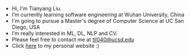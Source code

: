 - Hi, I'm Tianyang Liu.
- I’m currently learning software engineering at Wuhan University, China
- I'm going to pursue a Master's degree of Computer Science at UC San Diego, USA
- I’m really interested in ML, DL, NLP and CV.
- Please feel free to contact me at til040@ucsd.edu
- Click [here](https://leolty.github.io/) to my personal website :)

<!---
Leolty/Leolty is a ✨ special ✨ repository because its `README.md` (this file) appears on your GitHub profile.
You can click the Preview link to take a look at your changes.
--->
